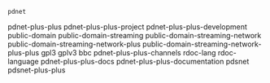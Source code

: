 

    pdnet 

pdnet-plus-plus
pdnet-plus-plus-project
pdnet-plus-plus-development
public-domain
public-domain-streaming
public-domain-streaming-network
public-domain-streaming-network-plus
public-domain-streaming-network-plus-plus
gpl3
gplv3
bbc
pdnet-plus-plus-channels
rdoc-lang
rdoc-language
pdnet-plus-plus-docs
pdnet-plus-plus-documentation
pdsnet
pdsnet-plus-plus


